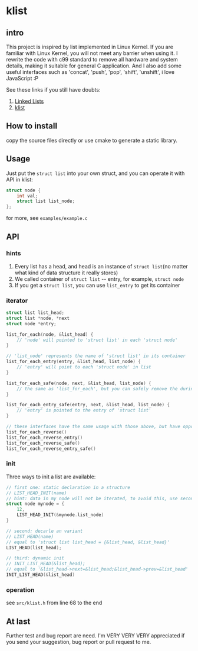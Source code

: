 # klist

## intro

This project is inspired by list implemented in Linux Kernel. If you are familiar with Linux Kernel, you will not meet any barrier when using it. I rewrite the code with c99 standard to remove all hardware and system details, making it suitable for general C application. And I also add some useful interfaces such as 'concat', 'push', 'pop', 'shift', 'unshift', i love JavaScript :P

See these links if you still have doubts:
1. [Linked Lists](https://kernelnewbies.org/FAQ/LinkedLists)
2. [klist](http://isis.poly.edu/kulesh/stuff/src/klist/)

## How to install

copy the source files directly or use cmake to generate a static library.

## Usage

Just put the `struct list` into your own struct, and you can operate it with API in klist:

```c
struct node {
    int val;
    struct list list_node;
};
```

for more, see `examples/example.c`

## API

### hints

1. Every list has a head, and head is an instance of `struct list`(no matter what kind of data structure it really stores)
2. We called container of `struct list` -- entry, for example, `struct node`
3. If you get a `struct list`, you can use `list_entry` to get its container

### iterator

```c
struct list list_head;
struct list *node, *next
struct node *entry;

list_for_each(node, &list_head) {
    // 'node' will pointed to 'struct list' in each 'struct node'
}

// 'list_node' represents the name of 'struct list' in its container
list_for_each_entry(entry, &list_head, list_node) {
    // 'entry' will point to each 'struct node' in list
}

list_for_each_safe(node, next, &list_head, list_node) {
    // the same as 'list_for_each', but you can safely remove the during the iteration
}

list_for_each_entry_safe(entry, next, &list_head, list_node) {
    // 'entry' is pointed to the entry of 'struct list'
}

// these interfaces have the same usage with those above, but have opposite iteration direction
list_for_each_reverse()
list_for_each_reverse_entry()
list_for_each_reverse_safe()
list_for_each_reverse_entry_safe()
```

### init

Three ways to init a list are available:
```c
// first one: static declaration in a structure
// LIST_HEAD_INIT(name)
// hint: data in my node will not be iterated, to avoid this, use second one
struct node mynode = {
    12,
    LIST_HEAD_INIT(&mynode.list_node)
}

// second: decarle an variant
// LIST_HEAD(name)
// equal to 'struct list list_head = {&list_head, &list_head}'
LIST_HEAD(list_head);

// third: dynamic init
// INIT_LIST_HEAD(&list_head);
// equal to '&list_head->next=&list_head;&list_head->prev=&list_head'
INIT_LIST_HEAD(&list_head)

```

### operation

see `src/klist.h` from line 68 to the end

## At last

Further test and bug report are need. I'm VERY VERY VERY appreciated if you send your suggestion, bug report or pull request to me.
